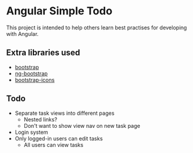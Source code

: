 # Angular Simple Todo

This project is intended to help others learn best practises for developing with Angular.

## Extra libraries used

* [bootstrap](https://getbootstrap.com/docs/4.5/getting-started/introduction/)
* [ng-bootstrap](https://ng-bootstrap.github.io/#/home)
* [bootstrap-icons](https://icons.getbootstrap.com/)

## Todo

* Separate task views into different pages
  * Nested links?
  * Don't want to show view nav on new task page
* Login system
* Only logged-in users can edit tasks
  * All users can view tasks
